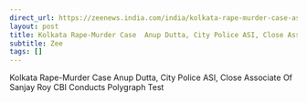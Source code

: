 ```yaml
---
direct_url: https://zeenews.india.com/india/kolkata-rape-murder-case-asi-anup-dutta-close-associate-of-accused-sanjay-roy-cbi-conducts-polygraph-test-2784220.html
layout: post
title: Kolkata Rape-Murder Case  Anup Dutta, City Police ASI, Close Associate Of Sanjay Roy  CBI Conducts Polygraph Test
subtitle: Zee
tags: []
---
```


Kolkata Rape-Murder Case  Anup Dutta, City Police ASI, Close Associate Of Sanjay Roy  CBI Conducts Polygraph Test
